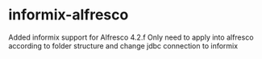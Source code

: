 informix-alfresco
=================

Added informix support for Alfresco 4.2.f
Only need to apply into alfresco according to folder structure and change jdbc connection to informix
